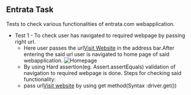 ## Entrata Task

Tests to check various functionalities of entrata.com webapplication.
* Test 1 - To check user has navigated to required webpage by passing right url.
  - Here user passes the url[Visit Website](https://www.entrata.com "Entrata") in the address bar.After entering the said url user is navigated to home page of said webapplication.
    ![Homepage](https:/www.entrata.com/.png)
  - By using Hard assertion(eg. Assert.assertEquals) validation of navigation to required webpage is done.
  Steps for checking said functionality:
  - pass url[Visit website](https://www.entrata.com) by using get method(Syntax :driver.get())
  
